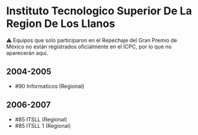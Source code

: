 # Instituto Tecnologico Superior De La Region De Los Llanos

:warning: Equipos que solo participaron en el Repechaje del Gran Premio de México no están registrados oficialmente en el ICPC, por lo que no aparecerán aquí.

## 2004-2005

- #90 Informaticos (Regional)

## 2006-2007

- #85 ITSLL (Regional)
- #85 ITSLL 1 (Regional)


